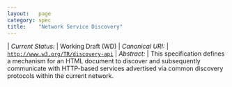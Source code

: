 ```yaml
---
layout:   page
category: spec
title:    "Network Service Discovery"
---
```


| *Current Status:* | Working Draft (WD)
| *Canonical URI:* | [`http://www.w3.org/TR/discovery-api`](http://www.w3.org/TR/discovery-api)
| *Abstract:* | This specification defines a mechanism for an HTML document to discover and subsequently communicate with HTTP-based services advertised via common discovery protocols within the current network.